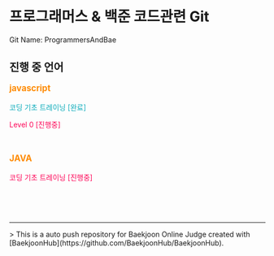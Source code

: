# 프로그래머스 & 백준 코드관련 Git
<p>Git Name: ProgrammersAndBae</p>

## 진행 중 언어
<p style="font-size: 1.2em; font-weight: bold; color: #FE8B05">javascript</p>
<p style="color: #0AABBA">코딩 기초 트레이닝 [완료]</p>
<p style="color: #FE0557">Level 0 [진행중]</p>
<br>
<p style="font-size: 1.2em; font-weight: bold; color: #FE8B05">JAVA</p>
<p style="color: #FE0557">코딩 기초 트레이닝 [진행중]</p>
<br>
<br>
<br>
<hr>
> This is a auto push repository for Baekjoon Online Judge created with [BaekjoonHub](https://github.com/BaekjoonHub/BaekjoonHub).
